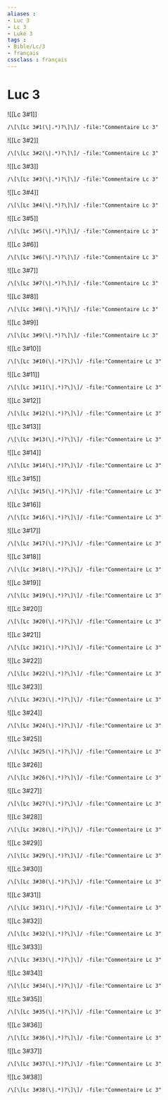 ```yaml
---
aliases : 
- Luc 3
- Lc 3
- Luke 3
tags : 
- Bible/Lc/3
- français
cssclass : français
---
```


# Luc 3

![[Lc 3#1]]

```query
/\[\[Lc 3#1(\|.*)?\]\]/ -file:"Commentaire Lc 3"
```

![[Lc 3#2]]

```query
/\[\[Lc 3#2(\|.*)?\]\]/ -file:"Commentaire Lc 3"
```

![[Lc 3#3]]

```query
/\[\[Lc 3#3(\|.*)?\]\]/ -file:"Commentaire Lc 3"
```

![[Lc 3#4]]

```query
/\[\[Lc 3#4(\|.*)?\]\]/ -file:"Commentaire Lc 3"
```

![[Lc 3#5]]

```query
/\[\[Lc 3#5(\|.*)?\]\]/ -file:"Commentaire Lc 3"
```

![[Lc 3#6]]

```query
/\[\[Lc 3#6(\|.*)?\]\]/ -file:"Commentaire Lc 3"
```

![[Lc 3#7]]

```query
/\[\[Lc 3#7(\|.*)?\]\]/ -file:"Commentaire Lc 3"
```

![[Lc 3#8]]

```query
/\[\[Lc 3#8(\|.*)?\]\]/ -file:"Commentaire Lc 3"
```

![[Lc 3#9]]

```query
/\[\[Lc 3#9(\|.*)?\]\]/ -file:"Commentaire Lc 3"
```

![[Lc 3#10]]

```query
/\[\[Lc 3#10(\|.*)?\]\]/ -file:"Commentaire Lc 3"
```

![[Lc 3#11]]

```query
/\[\[Lc 3#11(\|.*)?\]\]/ -file:"Commentaire Lc 3"
```

![[Lc 3#12]]

```query
/\[\[Lc 3#12(\|.*)?\]\]/ -file:"Commentaire Lc 3"
```

![[Lc 3#13]]

```query
/\[\[Lc 3#13(\|.*)?\]\]/ -file:"Commentaire Lc 3"
```

![[Lc 3#14]]

```query
/\[\[Lc 3#14(\|.*)?\]\]/ -file:"Commentaire Lc 3"
```

![[Lc 3#15]]

```query
/\[\[Lc 3#15(\|.*)?\]\]/ -file:"Commentaire Lc 3"
```

![[Lc 3#16]]

```query
/\[\[Lc 3#16(\|.*)?\]\]/ -file:"Commentaire Lc 3"
```

![[Lc 3#17]]

```query
/\[\[Lc 3#17(\|.*)?\]\]/ -file:"Commentaire Lc 3"
```

![[Lc 3#18]]

```query
/\[\[Lc 3#18(\|.*)?\]\]/ -file:"Commentaire Lc 3"
```

![[Lc 3#19]]

```query
/\[\[Lc 3#19(\|.*)?\]\]/ -file:"Commentaire Lc 3"
```

![[Lc 3#20]]

```query
/\[\[Lc 3#20(\|.*)?\]\]/ -file:"Commentaire Lc 3"
```

![[Lc 3#21]]

```query
/\[\[Lc 3#21(\|.*)?\]\]/ -file:"Commentaire Lc 3"
```

![[Lc 3#22]]

```query
/\[\[Lc 3#22(\|.*)?\]\]/ -file:"Commentaire Lc 3"
```

![[Lc 3#23]]

```query
/\[\[Lc 3#23(\|.*)?\]\]/ -file:"Commentaire Lc 3"
```

![[Lc 3#24]]

```query
/\[\[Lc 3#24(\|.*)?\]\]/ -file:"Commentaire Lc 3"
```

![[Lc 3#25]]

```query
/\[\[Lc 3#25(\|.*)?\]\]/ -file:"Commentaire Lc 3"
```

![[Lc 3#26]]

```query
/\[\[Lc 3#26(\|.*)?\]\]/ -file:"Commentaire Lc 3"
```

![[Lc 3#27]]

```query
/\[\[Lc 3#27(\|.*)?\]\]/ -file:"Commentaire Lc 3"
```

![[Lc 3#28]]

```query
/\[\[Lc 3#28(\|.*)?\]\]/ -file:"Commentaire Lc 3"
```

![[Lc 3#29]]

```query
/\[\[Lc 3#29(\|.*)?\]\]/ -file:"Commentaire Lc 3"
```

![[Lc 3#30]]

```query
/\[\[Lc 3#30(\|.*)?\]\]/ -file:"Commentaire Lc 3"
```

![[Lc 3#31]]

```query
/\[\[Lc 3#31(\|.*)?\]\]/ -file:"Commentaire Lc 3"
```

![[Lc 3#32]]

```query
/\[\[Lc 3#32(\|.*)?\]\]/ -file:"Commentaire Lc 3"
```

![[Lc 3#33]]

```query
/\[\[Lc 3#33(\|.*)?\]\]/ -file:"Commentaire Lc 3"
```

![[Lc 3#34]]

```query
/\[\[Lc 3#34(\|.*)?\]\]/ -file:"Commentaire Lc 3"
```

![[Lc 3#35]]

```query
/\[\[Lc 3#35(\|.*)?\]\]/ -file:"Commentaire Lc 3"
```

![[Lc 3#36]]

```query
/\[\[Lc 3#36(\|.*)?\]\]/ -file:"Commentaire Lc 3"
```

![[Lc 3#37]]

```query
/\[\[Lc 3#37(\|.*)?\]\]/ -file:"Commentaire Lc 3"
```

![[Lc 3#38]]

```query
/\[\[Lc 3#38(\|.*)?\]\]/ -file:"Commentaire Lc 3"
```

